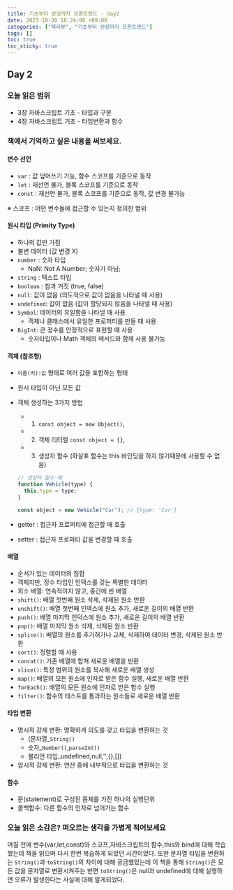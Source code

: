 ```yaml
---
title: 기초부터 완성까지 프론트엔드 - day2
date: 2023-10-30 18:24:00 +09:00
categories: ["책리뷰", "기초부터 완성까지 프론트엔드"]
tags: []
toc: true
toc_sticky: true
---
```


## Day 2

### 오늘 읽은 범위

- 3장 자바스크립트 기초 - 타입과 구문
- 4장 자바스크립트 기초 - 타입변환과 함수

### 책에서 기억하고 싶은 내용을 써보세요.

#### 변수 선언

- `var` : 값 덮어쓰기 가능, 함수 스코프를 기준으로 동작
- `let` : 재선언 불가, 블록 스코프를 기준으로 동작
- `const` : 재선언 불가, 블록 스코프를 기준으로 동작, 값 변경 불가능

※ 스코프 : 어떤 변수들에 접근할 수 있는지 정의한 범위

#### 원시 타입 (Primity Type)

- 하나의 값만 가짐
- 불변 데이터 (값 변경 X)
- `number` : 숫자 타입
  - NaN: Not A Number; 숫자가 아님;
- `string` : 텍스트 타입
- `boolean` : 참과 거짓 (true, false)
- `null`: 값이 없음 (의도적으로 값이 없음을 나타낼 때 사용)
- `undefined`: 값이 없음 (값이 할당되지 않음을 나타낼 때 사용)
- `Symbol`: 데이터의 유일함을 나타낼 때 사용
  - 객체나 클래스에서 유일한 프로퍼티를 만들 때 사용
- `BigInt`: 큰 정수를 안정적으로 표현할 때 사용
  - 숫자타입이나 Math 객체의 메서드와 함께 사용 불가능

#### 객체 (참조형)

- `이름(키):값` 형태로 여러 값을 포함하는 형태
- 원시 타입이 아닌 모든 값
- 객체 생성하는 3가지 방법

  - 1. `const object = new Object()`,
  - 2. 객체 리터럴 `const object = {}`,
  - 3. 생성자 함수 (화살표 함수는 this 바인딩을 하지 않기때문에 사용할 수 없음)

  ```js
  // 생성자 함수 예
  function Vehicle(type) {
    this.type = type;
  }

  const object = new Vehicle("Car"); // {type: 'Car'}
  ```

- getter : 접근자 프로퍼티에 접근할 때 호출
- setter : 접근자 프로퍼티 값을 변경할 때 호출

#### 배열

- 순서가 있는 데이터의 집합
- 객체지만, 정수 타입인 인덱스를 갖는 특별한 데이터
- 희소 배열: 연속적이지 않고, 중간에 빈 배열
- `shift()`: 배열 첫번째 원소 삭제, 삭제된 원소 반환
- `unshift()`: 배열 첫번째 인덱스에 원소 추가, 새로운 길이의 배열 반환
- `push()`: 배열 마지막 인덕스에 원소 추가, 새로운 길이의 배열 반환
- `pop()`: 배열 마지막 원소 삭제, 삭제된 원소 반환
- `splice()`: 배열의 원소를 추가허가나 교체, 삭제하여 데이터 변경, 삭제된 원소 반환
- `sort()`: 정렬할 때 사용
- `concat()`: 기존 배열에 합쳐 새로운 배열을 반환
- `slice()`: 특정 범위의 원소를 복사해 새로운 배열 생성
- `map()`: 배열의 모든 원소에 인자로 받은 함수 실행, 새로운 배열 반환
- `forEach()`: 배열의 모든 원소에 인자로 받은 함수 실행
- `filter()`: 함수의 테스트를 통과하는 원소들로 새로운 배열 반환

#### 타입 변환

- 명시적 강제 변환: 명확하게 의도를 갖고 타입을 변환하는 것
  - (문자열\_`String()`
  - 숫자\_`Number()`,`parseInt()`
  - 불리언 타입\_undefined,null,'',{},[])
- 암시적 강제 변환: 연산 중에 내부적으로 타입을 변환하는 것

#### 함수

- 문(statement)로 구성된 몸체를 가진 하나의 실행단위
- 콜백함수: 다른 함수의 인자로 넘어가는 함수

### 오늘 읽은 소감은? 떠오르는 생각을 가볍게 적어보세요

며칠 전에 변수(var,let,const)와 스코프,자바스크립트의 함수,this와 bind에 대해 학습했는데 책을 읽으며 다시 한번 복습하게 되었던 시간이었다. 또한 문자열 타입을 변환하는 `String()`과 `toString()`의 차이에 대해 궁금했었는데 이 책을 통해 `String()`은 모든 값을 문자열로 변환시켜주는 반면 `toString()`은 null과 undefined에 대해 실행하면 오류가 발생한다는 사실에 대해 알게되었다.
